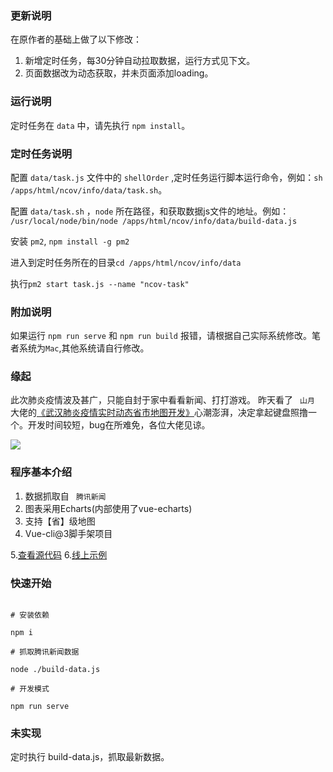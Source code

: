 ### 更新说明
在原作者的基础上做了以下修改：

1. 新增定时任务，每30分钟自动拉取数据，运行方式见下文。
2. 页面数据改为动态获取，并未页面添加loading。

### 运行说明
定时任务在 `data` 中，请先执行 `npm install`。

### 定时任务说明
配置 `data/task.js` 文件中的 `shellOrder` ,定时任务运行脚本运行命令，例如：`sh /apps/html/ncov/info/data/task.sh`。

配置 `data/task.sh` ，`node` 所在路径，和获取数据js文件的地址。例如： `/usr/local/node/bin/node /apps/html/ncov/info/data/build-data.js`

安装 `pm2`, `npm install -g pm2`

进入到定时任务所在的目录`cd /apps/html/ncov/info/data`

执行`pm2 start task.js --name "ncov-task"`

### 附加说明
如果运行 `npm run serve` 和 `npm run build` 报错，请根据自己实际系统修改。笔者系统为`Mac`,其他系统请自行修改。

### 缘起

此次肺炎疫情波及甚广，只能自封于家中看看新闻、打打游戏。
昨天看了` ` ` 山月 ` ` `大佬的[《武汉肺炎疫情实时动态省市地图开发》](https://juejin.im/post/5e312aedf265da3e3e7548ff)心潮澎湃，决定拿起键盘照撸一个。开发时间较短，bug在所难免，各位大佬见谅。

![](https://user-gold-cdn.xitu.io/2020/2/2/17004d09534b9196?w=2169&h=2310&f=png&s=1298299)

### 程序基本介绍

1. 数据抓取自` ` ` 腾讯新闻 ` ` `
2. 图表采用Echarts(内部使用了vue-echarts)
3. 支持【省】级地图
4. Vue-cli@3脚手架项目

5.[查看源代码](https://github.com/border-1px/2019-nCov)
6.[线上示例](http://101.200.145.232)

### 快速开始

``` 

# 安装依赖

npm i

# 抓取腾讯新闻数据

node ./build-data.js

# 开发模式

npm run serve
```

### 未实现

定时执行 build-data.js，抓取最新数据。

